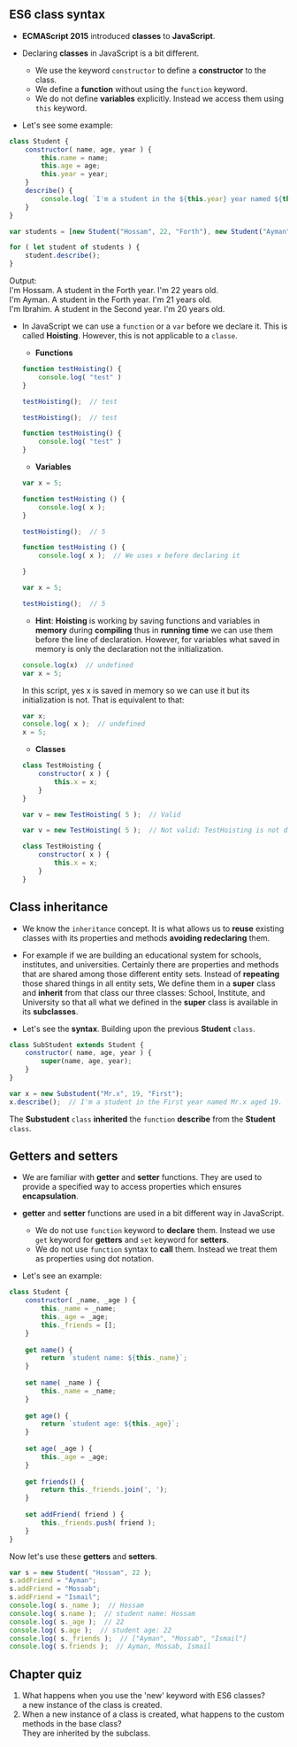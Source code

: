 ## ES6 class syntax
* **ECMAScript 2015** introduced **classes** to **JavaScript**.
* Declaring **classes** in JavaScript is a bit different.
  * We use the keyword ` constructor ` to define a **constructor** to the class.
  * We define a **function** without using the ` function ` keyword.
  * We do not define **variables** explicitly. Instead we access them using ` this ` keyword.

* Let's see some example:
```js
class Student {
    constructor( name, age, year ) {
        this.name = name;
        this.age = age;
        this.year = year;
    }
    describe() {
        console.log( `I'm a student in the ${this.year} year named ${this.name} aged ${this.age}.` );
    }
}

var students = [new Student("Hossam", 22, "Forth"), new Student("Ayman", 21, "Forth"), new Student("Ibrahim", 20, "Second")];

for ( let student of students ) {
    student.describe();
}
```
Output:  
I'm Hossam. A student in the Forth year. I'm 22 years old.  
I'm Ayman. A student in the Forth year. I'm 21 years old.  
I'm Ibrahim. A student in the Second year. I'm 20 years old.  

* In JavaScript we can use a ` function ` or a ` var ` before we declare it. This is called **Hoisting**. However, this is not applicable to a ` classe `.  
  * **Functions**  
  ```js
  function testHoisting() {  
      console.log( "test" )
  }

  testHoisting();  // test
  ```
  ```js
  testHoisting();  // test
  
  function testHoisting() {
      console.log( "test" )
  }
  ```
  * **Variables**  
  ```js
  var x = 5;
  
  function testHoisting () {
      console.log( x );
  }

  testHoisting();  // 5
  ```  
  ```js
  function testHoisting () {
      console.log( x );  // We uses x before declaring it
  
  }

  var x = 5;
  
  testHoisting();  // 5
  ```    
    * **Hint**: **Hoisting** is working by saving functions and variables in **memory** during **compiling** thus in **running time** we can use them before the line of declaration. However, for variables what saved in memory is only the declaration not the initialization.
    ```js
    console.log(x)  // undefined
    var x = 5;
    ```
    In this script, yes x is saved in memory so we can use it but its initialization is not. That is equivalent to that:
    ```js
    var x;
    console.log( x );  // undefined
    x = 5;
    ```
  
  * **Classes**
  ```js
  class TestHoisting {
      constructor( x ) {
          this.x = x;
      }
  }

  var v = new TestHoisting( 5 );  // Valid
  ```
  ```js
  var v = new TestHoisting( 5 );  // Not valid: TestHoisting is not defined
  
  class TestHoisting {
      constructor( x ) {
          this.x = x;
      }
  }
  ```


## Class inheritance
* We know the ` inheritance ` concept. It is what allows us to **reuse** existing classes with its properties and methods **avoiding redeclaring** them.

* For example if we are building an educational system for schools, institutes, and universities. Certainly there are properties and methods that are shared among those different entity sets. Instead of **repeating** those shared things in all entity sets, We define them in a **super** class and **inherit** from that class our three classes: School, Institute, and University so that all what we defined in the **super** class is available in its **subclasses**.

* Let's see the **syntax**. Building upon the previous **Student** ` class `.
```js
class SubStudent extends Student {
    constructor( name, age, year ) {
        super(name, age, year);
    }
}

var x = new Substudent("Mr.x", 19, "First");
x.describe();  // I'm a student in the First year named Mr.x aged 19.
```
The **Substudent** ` class ` **inherited** the ` function ` **describe** from the **Student** ` class `.


## Getters and setters
* We are familiar with **getter** and **setter** functions. They are used to provide a specified way to access properties which ensures **encapsulation**.

* **getter** and **setter** functions are used in a bit different way in JavaScript.
    * We do not use ` function ` keyword to **declare** them. Instead we use ` get ` keyword for **getters** and ` set ` keyword for **setters**.
    * We do not use ` function ` syntax to **call** them. Instead we treat them as properties using dot notation.

* Let's see an example:
```js
class Student {
    constructor( _name, _age ) {
        this._name = _name;
        this._age = _age;
        this._friends = [];
    }
    
    get name() {
        return `student name: ${this._name}`;
    }
    
    set name( _name ) {
        this._name = _name;
    }
    
    get age() {
        return `student age: ${this._age}`;
    }
    
    set age( _age ) {
        this._age = _age;
    }
    
    get friends() {
        return this._friends.join(', ');
    }
    
    set addFriend( friend ) {
        this._friends.push( friend );
    }
}
```
Now let's use these **getters** and **setters**.
```js
var s = new Student( "Hossam", 22 );
s.addFriend = "Ayman";
s.addFriend = "Mossab";
s.addFriend = "Ismail";
console.log( s._name );  // Hossam
console.log( s.name );  // student name: Hossam
console.log( s._age );  // 22
console.log( s.age );  // student age: 22
console.log( s._friends );  // ["Ayman", "Mossab", "Ismail"]
console.log( s.friends );  // Ayman, Mossab, Ismail
```


## Chapter quiz
1. What happens when you use the 'new' keyword with ES6 classes?  
a new instance of the class is created.
2. When a new instance of a class is created, what happens to the custom methods in the base class?  
They are inherited by the subclass.

